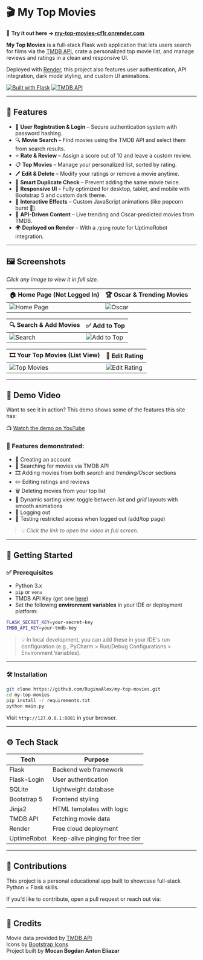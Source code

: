 # 🎬 My Top Movies


🚀 **Try it out here → [my-top-movies-cf1r.onrender.com](https://my-top-movies-cf1r.onrender.com)**  


**My Top Movies** is a full-stack Flask web application that lets users search for films via the [TMDB API](https://www.themoviedb.org/), crate a personalized top movie list, and manage reviews and ratings in a clean and responsive UI.

Deployed with [Render](https://render.com/), this project also features user authentication, API integration, dark mode styling, and custom UI animations.

[![Built with Flask](https://img.shields.io/badge/Built%20With-Flask-orange)](https://flask.palletsprojects.com/) [![TMDB API](https://img.shields.io/badge/API-TMDB-brightgreen)](https://www.themoviedb.org/documentation/api)

---

## 🌟 Features

- 🔐 **User Registration & Login** – Secure authentication system with password hashing.
- 🔍 **Movie Search** – Find movies using the TMDB API and select them from search results.
- ⭐ **Rate & Review** – Assign a score out of 10 and leave a custom review.
- 📋 **Top Movies** – Manage your personalized list, sorted by rating.
- 🖊️ **Edit & Delete** – Modify your ratings or remove a movie anytime.
- 🧠 **Smart Duplicate Check** – Prevent adding the same movie twice.
- 🎨 **Responsive UI** – Fully optimized for desktop, tablet, and mobile with Bootstrap 5 and custom dark theme.
- 🍿 **Interactive Effects** – Custom JavaScript animations (like popcorn burst 🎉).
- 🧪 **API-Driven Content** – Live trending and Oscar-predicted movies from TMDB.
- 🌍 **Deployed on Render** – With a `/ping` route for UptimeRobot integration.

---

## 🖼️ Screenshots  
*Click any image to view it in full size.*


|     🏠 Home Page (Not Logged In) |            🏆 Oscar & Trending Movies |
|----------------------------------------|---------------------------------------|
| ![Home Page](https://github.com/user-attachments/assets/5497b2d7-1df2-47d9-934f-aa483ff9156f) | ![Oscar](https://github.com/user-attachments/assets/380585fa-fc90-41ff-8fae-83a7bb20fda5) |


| 🔍 Search & Add Movies       | ✅ Add to Top              |
|-----------------------------|----------------------------|
| ![Search](https://github.com/user-attachments/assets/8ddc36fa-c1e9-42fb-bb39-38ad112f79b9) | ![Add to Top](https://github.com/user-attachments/assets/bc1426b5-e6c3-40fe-b369-97cad8cc2053) |

| 🎞️ Your Top Movies (List View) | 🧾 Edit Rating         |
|--------------------------------|------------------------|
| ![Top Movies](https://github.com/user-attachments/assets/bf6aa512-f047-46a2-98ae-5c389874dae7) | ![Edit Rating](https://github.com/user-attachments/assets/ec04b0c0-337a-4cba-892a-e24d955fcc55) |

---
## 🎥 Demo Video

Want to see it in action? This demo shows some of the features this site has:

📺 [Watch the demo on YouTube](https://www.youtube.com/watch?v=Ff19muasS8A)

### 🧪 Features demonstrated:
- 🧾 Creating an account
- 🔎 Searching for movies via TMDB API
- 🎞️ Adding movies from both *search* and *trending/Oscar* sections
- ✏️ Editing ratings and reviews
- 🗑️ Deleting movies from your top list
- 🧩 Dynamic sorting view: toggle between *list* and *grid* layouts with smooth animations
- 🚪 Logging out
- 🔐 Testing restricted access when logged out (add/top page)

> 💡 *Click the link to open the video in full screen.*

---

## 🚀 Getting Started

### ✅ Prerequisites

- Python 3.x  
- `pip` or `venv`  
- TMDB API Key (get one [here](https://www.themoviedb.org/documentation/api))  
- Set the following **environment variables** in your IDE or deployment platform:

```bash
FLASK_SECRET_KEY=your-secret-key
TMDB_API_KEY=your-tmdb-key
```

> 💡 In local development, you can add these in your IDE's run configuration (e.g., PyCharm > Run/Debug Configurations > Environment Variables).


---

### 🛠 Installation

```bash
git clone https://github.com/RuginaAlex/my-top-movies.git
cd my-top-movies
pip install -r requirements.txt
python main.py
```

Visit `http://127.0.0.1:8081` in your browser.

---



## ⚙️ Tech Stack

| Tech        | Purpose                           |
|-------------|------------------------------------|
| Flask       | Backend web framework              |
| Flask-Login | User authentication                |
| SQLite      | Lightweight database               |
| Bootstrap 5 | Frontend styling                   |
| Jinja2      | HTML templates with logic          |
| TMDB API    | Fetching movie data                |
| Render      | Free cloud deployment              |
| UptimeRobot | Keep-alive pinging for free tier   |

---

## 🤝 Contributions

This project is a personal educational app built to showcase full-stack Python + Flask skills.

If you’d like to contribute, open a pull request or reach out via:


---

## 🔗 Credits

Movie data provided by [TMDB API](https://www.themoviedb.org/documentation/api)  
Icons by [Bootstrap Icons](https://icons.getbootstrap.com/)  
Project built by **Mocan Bogdan Anton Eliazar**

